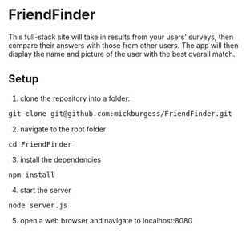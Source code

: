 # FriendFinder
This full-stack site will take in results from your users' surveys, then compare their answers with those from other users. The app will then display the name and picture of the user with the best overall match.

## Setup

1. clone the repository into a folder:

<div class="highlight highlight-source-shell">
  <pre>git clone git@github.com:mickburgess/FriendFinder.git</pre>
</div>

2. navigate to the root folder

<div class="highlight highlight-source-shell">
  <pre>cd FriendFinder</pre>
</div>

3. install the dependencies

<div class="highlight highlight-source-shell">
  <pre>npm install</pre>
</div>

4. start the server

<div class="highlight highlight-source-shell">
  <pre>node server.js</pre>
</div>

5. open a web browser and navigate to localhost:8080